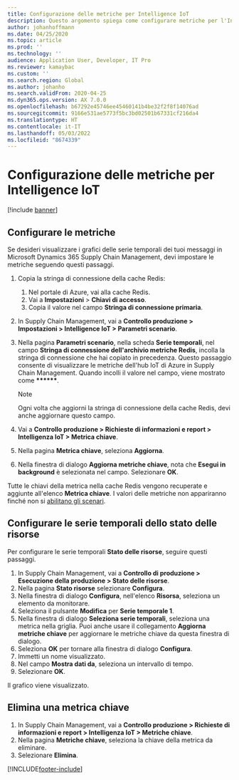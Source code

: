 ```yaml
---
title: Configurazione delle metriche per Intelligence IoT
description: Questo argomento spiega come configurare metriche per l'Intelligence IoT.
author: johanhoffmann
ms.date: 04/25/2020
ms.topic: article
ms.prod: ''
ms.technology: ''
audience: Application User, Developer, IT Pro
ms.reviewer: kamaybac
ms.custom: ''
ms.search.region: Global
ms.author: johanho
ms.search.validFrom: 2020-04-25
ms.dyn365.ops.version: AX 7.0.0
ms.openlocfilehash: b67292e45746ee45460141b4be32f2f8f14076ad
ms.sourcegitcommit: 9166e531ae5773f5bc3bd02501b67331cf216da4
ms.translationtype: HT
ms.contentlocale: it-IT
ms.lasthandoff: 05/03/2022
ms.locfileid: "8674339"
---
```

# <a name="set-up-metrics-for-iot-intelligence"></a>Configurazione delle metriche per Intelligence IoT

[!include [banner](../../includes/banner.md)]

## <a name="configure-metrics"></a>Configurare le metriche

Se desideri visualizzare i grafici delle serie temporali dei tuoi messaggi in Microsoft Dynamics 365 Supply Chain Management, devi impostare le metriche seguendo questi passaggi.

1. Copia la stringa di connessione della cache Redis:

    1. Nel portale di Azure, vai alla cache Redis.
    2. Vai a **Impostazioni** \> **Chiavi di accesso**.
    3. Copia il valore nel campo **Stringa di connessione primaria**.

2. In Supply Chain Management, vai a **Controllo produzione \> Impostazioni \> Intelligence IoT \> Parametri scenario**.
3. Nella pagina **Parametri scenario**, nella scheda **Serie temporali**, nel campo **Stringa di connessione dell'archivio metriche Redis**, incolla la stringa di connessione che hai copiato in precedenza. Questo passaggio consente di visualizzare le metriche dell'hub IoT di Azure in Supply Chain Management. Quando incolli il valore nel campo, viene mostrato come **\*\*\*\*\*\***.

    > [!NOTE]
    > Ogni volta che aggiorni la stringa di connessione della cache Redis, devi anche aggiornare questo campo.

4. Vai a **Controllo produzione \> Richieste di informazioni e report \> Intelligenza IoT \> Metrica chiave**.
5. Nella pagina **Metrica chiave**, seleziona **Aggiorna**.
6. Nella finestra di dialogo **Aggiorna metriche chiave**, nota che **Esegui in background** è selezionata nel campo. Selezionare **OK**.

Tutte le chiavi della metrica nella cache Redis vengono recuperate e aggiunte all'elenco **Metrica chiave**. I valori delle metriche non appariranno finché non si [abilitano gli scenari](iot-scenario-setup.md).

## <a name="configure-the-resource-status-time-series"></a>Configurare le serie temporali dello stato delle risorse

Per configurare le serie temporali **Stato delle risorse**, seguire questi passaggi.

1. In Supply Chain Management, vai a **Controllo di produzione \> Esecuzione della produzione \> Stato delle risorse**.
2. Nella pagina **Stato risorse** selezionare **Configura**.
2. Nella finestra di dialogo **Configura**, nell'elenco **Risorsa**, seleziona un elemento da monitorare.
3. Seleziona il pulsante **Modifica** per **Serie temporale 1**.
4. Nella finestra di dialogo **Seleziona serie temporali**, seleziona una metrica nella griglia. Puoi anche usare il collegamento **Aggiorna metriche chiave** per aggiornare le metriche chiave da questa finestra di dialogo.
5. Seleziona **OK** per tornare alla finestra di dialogo **Configura**.
6. Immetti un nome visualizzato.
7. Nel campo **Mostra dati da**, seleziona un intervallo di tempo.
8. Selezionare **OK**.

Il grafico viene visualizzato.

## <a name="delete-a-metric-key"></a>Elimina una metrica chiave

1. In Supply Chain Management, vai a **Controllo produzione \> Richieste di informazioni e report \> Intelligenza IoT \> Metriche chiave**.
2. Nella pagina **Metriche chiave**, seleziona la chiave della metrica da eliminare.
3. Selezionare **Elimina**.


[!INCLUDE[footer-include](../../includes/footer-banner.md)]